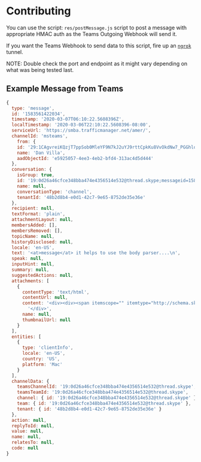 # Contributing

You can use the script: `res/postMessage.js` script to post a message with appropriate HMAC auth as the Teams Outgoing Webhook will send it.

If you want the Teams Webhook to send data to this script, fire up an [`ngrok`](https://ngrok.com) tunnel.

NOTE: Double check the port and endpoint as it might vary depending on what was being tested last.

## Example Message from Teams

```js
{
  type: 'message',
  id: '1583561422034',
  timestamp: '2020-03-07T06:10:22.5608396Z',
  localTimestamp: '2020-03-06T22:10:22.5608396-08:00',
  serviceUrl: 'https://smba.trafficmanager.net/amer/',
  channelId: 'msteams',
    from: {
    id: '29:1CAgvreiKQzjT7ppSob0MleYF9N7kJ2uYJ9rttCpkKu8VvOkdNw7_PGGhlojjgp1Ghcemerq9Z4c6wUPMTbByZQ',
    name: 'Dan Villa',
    aadObjectId: 'e5925057-4ee3-4eb2-bfd4-313ac4d5d444'
  },
  conversation: {
    isGroup: true,
    id: '19:0d26a46cfce348bba474e4356514e532@thread.skype;messageid=1583560947379',
    name: null,
    conversationType: 'channel',
    tenantId: '48b2d8b4-e0d1-42c7-9e65-8752de35e36e'
  },
  recipient: null,
  textFormat: 'plain',
  attachmentLayout: null,
  membersAdded: [],
  membersRemoved: [],
  topicName: null,
  historyDisclosed: null,
  locale: 'en-US',
  text: '<at>message</at> it helps to use the body parser....\n',
  speak: null,
  inputHint: null,
  summary: null,
  suggestedActions: null,
  attachments: [
    {
      contentType: 'text/html',
      contentUrl: null,
      content: '<div><div><span itemscope="" itemtype="http://schema.skype.com/Mention" itemid="0">message</span> it helps to use the body parser....</div>\n' +
        '</div>',
      name: null,
      thumbnailUrl: null
    }
  ],
  entities: [
    {
      type: 'clientInfo',
      locale: 'en-US',
      country: 'US',
      platform: 'Mac'
    }
  ],
  channelData: {
    teamsChannelId: '19:0d26a46cfce348bba474e4356514e532@thread.skype',
    teamsTeamId: '19:0d26a46cfce348bba474e4356514e532@thread.skype',
    channel: { id: '19:0d26a46cfce348bba474e4356514e532@thread.skype' },
    team: { id: '19:0d26a46cfce348bba474e4356514e532@thread.skype' },
    tenant: { id: '48b2d8b4-e0d1-42c7-9e65-8752de35e36e' }
  },
  action: null,
  replyToId: null,
  value: null,
  name: null,
  relatesTo: null,
  code: null
}
```

